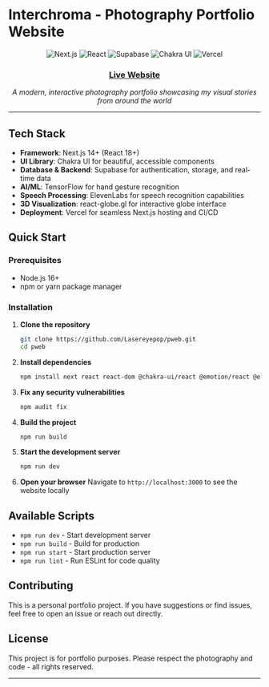 # Interchroma - Photography Portfolio Website

<div align="center">
  <img src="https://img.shields.io/badge/Next.js-000000?style=for-the-badge&logo=nextdotjs&logoColor=white" alt="Next.js">
  <img src="https://img.shields.io/badge/React-61DAFB?style=for-the-badge&logo=react&logoColor=black" alt="React">
  <img src="https://img.shields.io/badge/Supabase-3ECF8E?style=for-the-badge&logo=supabase&logoColor=white" alt="Supabase">
  <img src="https://img.shields.io/badge/Chakra_UI-319795?style=for-the-badge&logo=chakraui&logoColor=white" alt="Chakra UI">
  <img src="https://img.shields.io/badge/Vercel-000000?style=for-the-badge&logo=vercel&logoColor=white" alt="Vercel">
</div>

<div align="center">
  <h3><a href="https://interchroma.com">Live Website</a></h3>
  <p><em>A modern, interactive photography portfolio showcasing my visual stories from around the world</em></p>
</div>

---

## Tech Stack

- **Framework**: Next.js 14+ (React 18+)
- **UI Library**: Chakra UI for beautiful, accessible components
- **Database & Backend**: Supabase for authentication, storage, and real-time data
- **AI/ML**: TensorFlow for hand gesture recognition
- **Speech Processing**: ElevenLabs for speech recognition capabilities
- **3D Visualization**: react-globe.gl for interactive globe interface
- **Deployment**: Vercel for seamless Next.js hosting and CI/CD

## Quick Start

### Prerequisites
- Node.js 16+ 
- npm or yarn package manager

### Installation

1. **Clone the repository**
   ```bash
   git clone https://github.com/Lasereyepop/pweb.git
   cd pweb
   ```

2. **Install dependencies**
   ```bash
   npm install next react react-dom @chakra-ui/react @emotion/react @emotion/styled framer-motion @supabase/supabase-js @tensorflow/tfjs react-globe.gl
   ```

3. **Fix any security vulnerabilities**
   ```bash
   npm audit fix
   ```

4. **Build the project**
   ```bash
   npm run build
   ```

5. **Start the development server**
   ```bash
   npm run dev
   ```

6. **Open your browser**
   Navigate to `http://localhost:3000` to see the website locally

## Available Scripts

- `npm run dev` - Start development server
- `npm run build` - Build for production
- `npm run start` - Start production server
- `npm run lint` - Run ESLint for code quality


## Contributing

This is a personal portfolio project. If you have suggestions or find issues, feel free to open an issue or reach out directly.

## License

This project is for portfolio purposes. Please respect the photography and code - all rights reserved.

---
